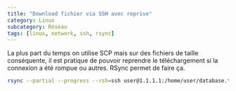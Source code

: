 ```yaml
---
title: "Download fichier via SSH avec reprise"
category: Linux
subcategory: Réseau
tags: [linux, network, ssh, rsync]
---
```


La plus part du temps on utilise SCP mais sur des fichiers de taille conséquente, il est pratique de pouvoir reprendre le téléchargement si la connexion a été rompue ou autres. RSync permet de faire ça.

``` bash
rsync --partial --progress --rsh=ssh user@1.1.1.1:/home/user/database.tar.gz database.tar.gz
```
